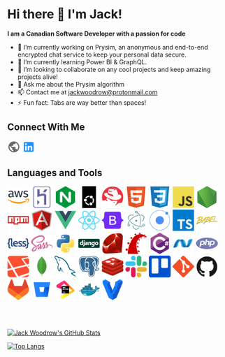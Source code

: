# Hi there 👋 I'm Jack!

**I am a Canadian Software Developer with a passion for code**

- 🔭 I’m currently working on Prysim, an anonymous and end-to-end encrypted chat service to keep your personal data secure.
- 🌱 I’m currently learning Power BI & GraphQL.
- 👯 I’m looking to collaborate on any cool projects and keep amazing projects alive!
- 💬 Ask me about the Prysim algorithm
- 📫 Contact me at <a href = "mailto: jackwoodrow@protonmail.com">jackwoodrow@protonmail.com</a>
- ⚡ Fun fact: Tabs are way better than spaces!

## Connect With Me

[<svg style="width:30px;height:30px;color:DimGrey;" viewBox="0 0 24 24">
    <path fill="currentColor" d="M17.9,17.39C17.64,16.59 16.89,16 16,16H15V13A1,1 0 0,0 14,12H8V10H10A1,1 0 0,0 11,9V7H13A2,2 0 0,0 15,5V4.59C17.93,5.77 20,8.64 20,12C20,14.08 19.2,15.97 17.9,17.39M11,19.93C7.05,19.44 4,16.08 4,12C4,11.38 4.08,10.78 4.21,10.21L9,15V16A2,2 0 0,0 11,18M12,2A10,10 0 0,0 2,12A10,10 0 0,0 12,22A10,10 0 0,0 22,12A10,10 0 0,0 12,2Z" />
</svg>](https://jackwoodrow.com)
[<svg style="width:30px;height:30px;color:DodgerBlue" viewBox="0 0 24 24">
    <path fill="currentColor" d="M19 3A2 2 0 0 1 21 5V19A2 2 0 0 1 19 21H5A2 2 0 0 1 3 19V5A2 2 0 0 1 5 3H19M18.5 18.5V13.2A3.26 3.26 0 0 0 15.24 9.94C14.39 9.94 13.4 10.46 12.92 11.24V10.13H10.13V18.5H12.92V13.57C12.92 12.8 13.54 12.17 14.31 12.17A1.4 1.4 0 0 1 15.71 13.57V18.5H18.5M6.88 8.56A1.68 1.68 0 0 0 8.56 6.88C8.56 5.95 7.81 5.19 6.88 5.19A1.69 1.69 0 0 0 5.19 6.88C5.19 7.81 5.95 8.56 6.88 8.56M8.27 18.5V10.13H5.5V18.5H8.27Z" />
</svg>](https://www.linkedin.com/in/jack-woodrow-6a5b87178)

## Languages and Tools

<img src="https://raw.githubusercontent.com/devicons/devicon/master/icons/amazonwebservices/amazonwebservices-original.svg" alt="AWS" width="50">

<img src="https://raw.githubusercontent.com/devicons/devicon/master/icons/heroku/heroku-original.svg" alt="Heroku" width="50">

<img src="https://raw.githubusercontent.com/devicons/devicon/master/icons/nginx/nginx-original.svg" alt="Nginx" width="50">

<img src="https://raw.githubusercontent.com/devicons/devicon/master/icons/ubuntu/ubuntu-plain.svg" alt="Ubuntu" width="50">

<img src="https://raw.githubusercontent.com/devicons/devicon/master/icons/redhat/redhat-plain.svg" alt="RedHat" width="50">

<img src="https://raw.githubusercontent.com/devicons/devicon/master/icons/html5/html5-original.svg" alt="HTML 5" width="50">

<img src="https://raw.githubusercontent.com/devicons/devicon/master/icons/css3/css3-original.svg" alt="CSS3" width="50">

<img src="https://raw.githubusercontent.com/devicons/devicon/master/icons/javascript/javascript-original.svg" alt="JavaScript" width="50">

<img src="https://raw.githubusercontent.com/devicons/devicon/master/icons/nodejs/nodejs-original.svg" alt="NodeJS" width="50">

<img src="https://raw.githubusercontent.com/devicons/devicon/master/icons/npm/npm-original-wordmark.svg" alt="NPM" width="50">

<img src="https://raw.githubusercontent.com/devicons/devicon/master/icons/angularjs/angularjs-original.svg" alt="Angular" width="50">

<img src="https://raw.githubusercontent.com/devicons/devicon/master/icons/vuejs/vuejs-original.svg" alt="VueJS" width="50">

<img src="https://raw.githubusercontent.com/devicons/devicon/master/icons/react/react-original.svg" alt="React" width="50">

<img src="https://raw.githubusercontent.com/devicons/devicon/master/icons/bootstrap/bootstrap-plain.svg" alt="Bootstrap" width="50">

<img src="https://raw.githubusercontent.com/devicons/devicon/master/icons/electron/electron-original.svg" alt="Electron" width="50">

<img src="https://raw.githubusercontent.com/devicons/devicon/master/icons/ionic/ionic-original.svg" alt="ionic" width="50">

<img src="https://raw.githubusercontent.com/devicons/devicon/master/icons/typescript/typescript-original.svg" alt="TypeScript" width="50">

<img src="https://raw.githubusercontent.com/devicons/devicon/master/icons/babel/babel-original.svg" alt="Babel" width="50">

<img src="https://raw.githubusercontent.com/devicons/devicon/master/icons/less/less-plain-wordmark.svg" alt="Less" width="50">

<img src="https://raw.githubusercontent.com/devicons/devicon/master/icons/sass/sass-original.svg" alt="SASS" width="50">

<img src="https://raw.githubusercontent.com/devicons/devicon/master/icons/python/python-original.svg" alt="Python" width="50">

<img src="https://raw.githubusercontent.com/devicons/devicon/master/icons/django/django-original.svg" alt="Django" width="50">

<img src="https://raw.githubusercontent.com/devicons/devicon/master/icons/ruby/ruby-original.svg" alt="Ruby" width="50">

<img src="https://raw.githubusercontent.com/devicons/devicon/master/icons/rails/rails-plain.svg" alt="Rails" width="50">

<img src="https://raw.githubusercontent.com/devicons/devicon/master/icons/csharp/csharp-original.svg" alt="C#" width="50">

<img src="https://raw.githubusercontent.com/devicons/devicon/master/icons/dot-net/dot-net-original.svg" alt="NET" width="50">

<img src="https://raw.githubusercontent.com/devicons/devicon/master/icons/php/php-plain.svg" alt="PHP" width="50">

<img src="https://raw.githubusercontent.com/devicons/devicon/master/icons/laravel/laravel-plain.svg" alt="Laravel" width="50">

<img src="https://raw.githubusercontent.com/devicons/devicon/master/icons/mongodb/mongodb-original.svg" alt="MongoDB" width="50">

<img src="https://raw.githubusercontent.com/devicons/devicon/master/icons/mysql/mysql-original.svg" alt="MySQL" width="50">

<img src="https://raw.githubusercontent.com/devicons/devicon/master/icons/postgresql/postgresql-plain.svg" alt="PostgreSQL" width="50">

<img src="https://raw.githubusercontent.com/devicons/devicon/master/icons/redis/redis-original.svg" alt="Redis" width="50">

<img src="https://raw.githubusercontent.com/devicons/devicon/master/icons/slack/slack-original.svg" alt="Slack" width="50">

<img src="https://raw.githubusercontent.com/devicons/devicon/master/icons/trello/trello-plain.svg" alt="Trello" width="50">

<img src="https://raw.githubusercontent.com/devicons/devicon/master/icons/git/git-original.svg" alt="GIT" width="50">

<img src="https://raw.githubusercontent.com/devicons/devicon/master/icons/github/github-original.svg" alt="GitHub" width="50">

<img src="https://raw.githubusercontent.com/devicons/devicon/master/icons/gitlab/gitlab-original.svg" alt="GitLab" width="50">

<img src="https://raw.githubusercontent.com/devicons/devicon/master/icons/bitbucket/bitbucket-original.svg" alt="BitBucket" width="50">

<img src="https://raw.githubusercontent.com/devicons/devicon/master/icons/jetbrains/jetbrains-original.svg" alt="JetBrains" width="50">

<img src="https://raw.githubusercontent.com/devicons/devicon/master/icons/docker/docker-original.svg" alt="Docker" width="50">

<img src="https://raw.githubusercontent.com/devicons/devicon/master/icons/vagrant/vagrant-original.svg" alt="Vagrant" width="50">

<br><br>

[![Jack Woodrow's GitHub Stats](https://github-readme-stats.vercel.app/api?username=jwoodrow99&hide_border=true&show_icons=true)](https://github.com/jwoodrow99)

[![Top Langs](https://github-readme-stats.vercel.app/api/top-langs/?username=jwoodrow99&hide_border=true)](https://github.com/jwoodrow99?tab=repositories)

